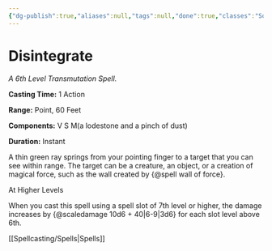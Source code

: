 ```yaml
---
{"dg-publish":true,"aliases":null,"tags":null,"done":true,"classes":"Sorcerer, Wizard,","spellLevel":6,"school":"Transmutation","source":"PHB","permalink":"/spells/disintegrate/","dgHomeLink":false,"dgPassFrontmatter":true}
---
```


# Disintegrate
*A 6th Level Transmutation Spell.*

**Casting Time:** 1 Action

**Range:** Point, 60 Feet

**Components:** V S M(a lodestone and a pinch of dust)

**Duration:** Instant

A thin green ray springs from your pointing finger to a target that you can see within range. The target can be a creature, an object, or a creation of magical force, such as the wall created by {@spell wall of force}.

At Higher Levels

When you cast this spell using a spell slot of 7th level or higher, the damage increases by {@scaledamage 10d6 + 40|6-9|3d6} for each slot level above 6th.

[[Spellcasting/Spells|Spells]]